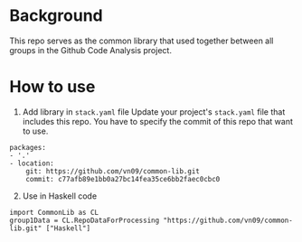 # Background
This repo serves as the common library that used together between all groups in the
Github Code Analysis project.

# How to use
1. Add library in `stack.yaml` file
Update your project's `stack.yaml` file that includes this repo.
You have to specify the commit of this repo that want to use.
```
packages:
- '.'
- location:
    git: https://github.com/vn09/common-lib.git
    commit: c77afb89e1bb0a27bc14fea35ce6bb2faec0cbc0
```

2. Use in Haskell code
```
import CommonLib as CL
group1Data = CL.RepoDataForProcessing "https://github.com/vn09/common-lib.git" ["Haskell"]
```